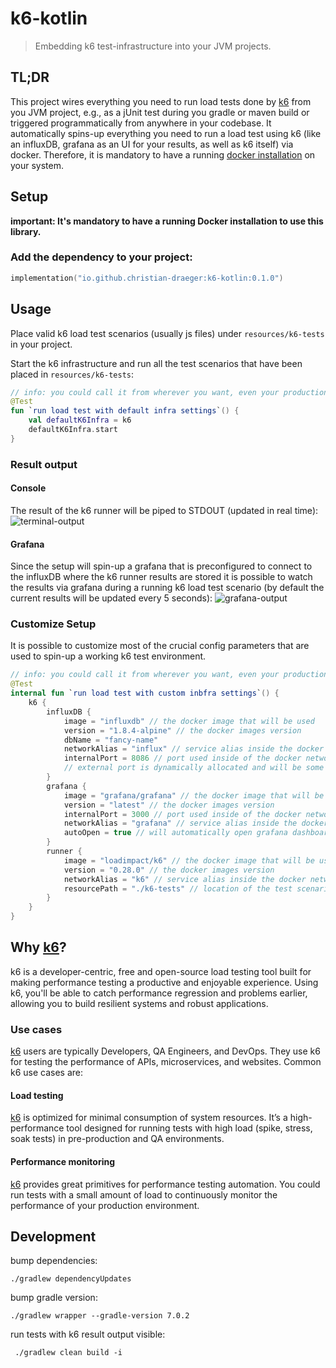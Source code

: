 # k6-kotlin

> Embedding k6 test-infrastructure into your JVM projects.

## TL;DR
This project wires everything you need to run load tests done by [k6](https://k6.io) from you JVM project, 
e.g., as a jUnit test during you gradle or maven build or triggered programmatically from anywhere in your codebase. 
It automatically spins-up everything you need to run a load test using k6 (like an influxDB, grafana as an UI for your results, as well as k6 itself) via docker.
Therefore, it is mandatory to have a running [docker installation](https://docs.docker.com/engine/install/) on your system.

## Setup
**important: It's mandatory to have a running Docker installation to use this library.**

### Add the dependency to your project:

```kotlin
implementation("io.github.christian-draeger:k6-kotlin:0.1.0")
```

## Usage
Place valid k6 load test scenarios (usually js files) under `resources/k6-tests` in your project.

Start the k6 infrastructure and run all the test scenarios that have been placed  in `resources/k6-tests`:
```kotlin
// info: you could call it from wherever you want, even your production code. it doesn't necessarily gets called inside a test
@Test
fun `run load test with default infra settings`() {
    val defaultK6Infra = k6
    defaultK6Infra.start
}
```

### Result output
#### Console
The result of the k6 runner will be piped to STDOUT (updated in real time):
![terminal-output](./terminal-output.gif)

#### Grafana
Since the setup will spin-up a grafana that is preconfigured to connect to the influxDB where the k6 runner results are stored it is possible to watch the results via grafana during a running k6 load test scenario (by default the current results will be updated every 5 seconds):
![grafana-output](./grafana-output.gif)

### Customize Setup 
It is possible to customize most of the crucial config parameters that are used to spin-up a working k6 test environment.
```kotlin
// info: you could call it from wherever you want, even your production code. it doesn't necessarily gets called inside a test
@Test
internal fun `run load test with custom inbfra settings`() {
    k6 {
        influxDB {
            image = "influxdb" // the docker image that will be used
            version = "1.8.4-alpine" // the docker images version
            dbName = "fancy-name"
            networkAlias = "influx" // service alias inside the docker network
            internalPort = 8086 // port used inside of the docker network
            // external port is dynamically allocated and will be some free port
        }
        grafana {
            image = "grafana/grafana" // the docker image that will be used
            version = "latest" // the docker images version
            internalPort = 3000 // port used inside of the docker network
            networkAlias = "grafana" // service alias inside the docker network
            autoOpen = true // will automatically open grafana dashboard with realtime results in chrome browser
        }
        runner {
            image = "loadimpact/k6" // the docker image that will be used
            version = "0.28.0" // the docker images version
            networkAlias = "k6" // service alias inside the docker network
            resourcePath = "./k6-tests" // location of the test scenarios relative to the src/(main|test)/resources folder
        }
    }
}
```

## Why [k6](https://k6.io)?
k6 is a developer-centric, free and open-source load testing tool built for making performance testing a productive and enjoyable experience.
Using k6, you'll be able to catch performance regression and problems earlier, allowing you to build resilient systems and robust applications.

### Use cases
[k6](https://k6.io) users are typically Developers, QA Engineers, and DevOps. They use k6 for testing the performance of APIs, microservices, and websites. Common k6 use cases are:

#### Load testing
[k6](https://k6.io) is optimized for minimal consumption of system resources. It’s a high-performance tool designed for running tests with high load (spike, stress, soak tests) in pre-production and QA environments.

#### Performance monitoring
[k6](https://k6.io) provides great primitives for performance testing automation. You could run tests with a small amount of load to continuously monitor the performance of your production environment.

## Development
bump dependencies:

    ./gradlew dependencyUpdates

bump gradle version:

    ./gradlew wrapper --gradle-version 7.0.2

run tests with k6 result output visible:

     ./gradlew clean build -i
